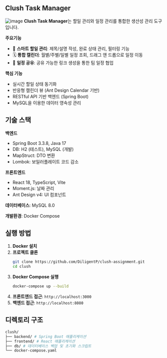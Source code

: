 ## Clush Task Manager
![image](https://obsidian-images-diligentp.s3.ap-northeast-2.amazonaws.com/fe2af3c2f94fdb0d269c60cda0eef1af.png)
**Clush Task Manager**는 할일 관리와 일정 관리를 통합한 생산성 관리 도구입니다.

**주요기능**
- 📝 **스마트 할일 관리**: 제목/설명 작성, 완료 상태 관리, 필터링 기능
- 🗓️ **통합 캘린더**: 월별/주별/일별 일정 조회, 드래그 앤 드롭으로 일정 이동
- 🔗 **일정 공유**: 공유 가능한 링크 생성을 통한 팀 일정 협업

**핵심 기능**
- 실시간 할일 상태 동기화
- 반응형 캘린더 뷰 (Ant Design Calendar 기반)
- RESTful API 기반 백엔드 (Spring Boot)
- MySQL을 이용한 데이터 영속성 관리


## 기술 스택
**백엔드**
- Spring Boot 3.3.8, Java 17
- DB: H2 (테스트), MySQL (개발)
- MapStruct: DTO 변환
- Lombok: 보일러플레이트 코드 감소

**프론트엔드**
- React 18, TypeScript, Vite
- Moment.js: 날짜 관리
- Ant Design v4: UI 컴포넌트

**데이터베이스**: MySQL 8.0

**개발환경**: Docker Compose

## 실행 방법
1. **Docker 설치**
2. **프로젝트 클론**
   ```bash
   git clone https://github.com/DiligentP/clush-assignment.git
   cd clush
   ```
3. **Docker Compose 실행**
   ```bash
   docker-compose up --build
   ```
4. **프론트엔드 접근**: `http://localhost:3000`
5. **백엔드 접근**: `http://localhost:8080`

## 디렉토리 구조
```bash
clush/
├── backend/ # Spring Boot 애플리케이션
├── frontend/ # React 애플리케이션
├── db/ # 데이터베이스 벡업 및 초기화 스크립트
└── docker-compose.yaml
```
